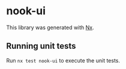 # nook-ui

This library was generated with [Nx](https://nx.dev).

## Running unit tests

Run `nx test nook-ui` to execute the unit tests.
